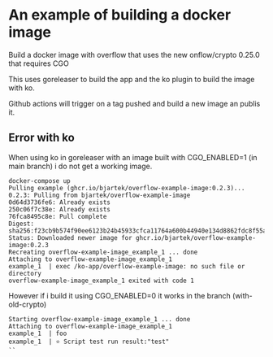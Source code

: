 # An example of building a docker image


Build a docker image with overflow that uses the new onflow/crypto 0.25.0 that requires CGO


This uses goreleaser to build the app and the ko plugin to build the image with ko. 

Github actions will trigger on a tag pushed and build a new image an publis it. 


## Error with ko

When using ko in goreleaser with an image built with CGO_ENABLED=1 (in main branch) i do not get a working image.

```
docker-compose up
Pulling example (ghcr.io/bjartek/overflow-example-image:0.2.3)...
0.2.3: Pulling from bjartek/overflow-example-image
0d64d3736fe6: Already exists
250c06f7c38e: Already exists
76fca8495c8e: Pull complete
Digest: sha256:f23cb9b574f90ee6123b24b45933cfca11764a600b44940e134d8862fdc8f55a
Status: Downloaded newer image for ghcr.io/bjartek/overflow-example-image:0.2.3
Recreating overflow-example-image_example_1 ... done
Attaching to overflow-example-image_example_1
example_1  | exec /ko-app/overflow-example-image: no such file or directory
overflow-example-image_example_1 exited with code 1
```

However if i build it using CGO_ENABLED=0 it works in the branch (with-old-crypto)

```
Starting overflow-example-image_example_1 ... done
Attaching to overflow-example-image_example_1
example_1  | foo
example_1  | ⭐ Script test run result:"test"
``
